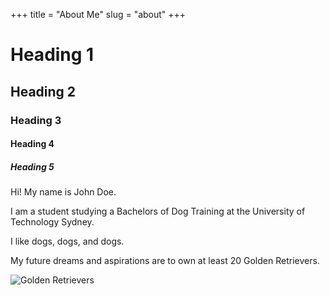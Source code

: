 +++
title = "About Me"
slug = "about"
+++

# Heading 1

## Heading 2

### Heading 3

#### Heading 4

##### Heading 5



Hi! My name is John Doe.

I am a student studying a Bachelors of Dog Training at the University of Technology Sydney.

I like dogs, dogs, and dogs.

My future dreams and aspirations are to own at least 20 Golden Retrievers.

![Golden Retrievers](../images/golden-retrievers.jpg)